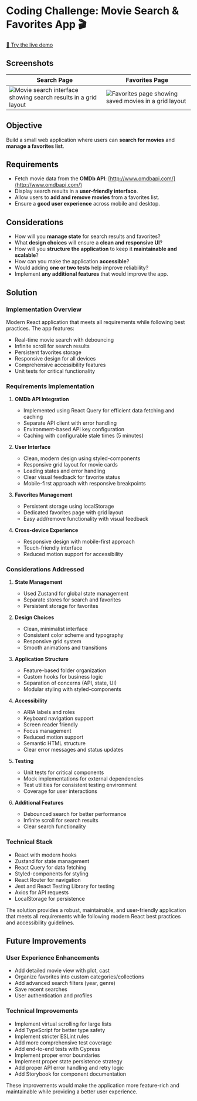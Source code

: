 # Coding Challenge: Movie Search & Favorites App 🎬

[🚀 Try the live demo](https://beornborn.github.io/test_react/)

## Screenshots

| Search Page                                                                                                                                        | Favorites Page                                                                                                                           |
| -------------------------------------------------------------------------------------------------------------------------------------------------- | ---------------------------------------------------------------------------------------------------------------------------------------- |
| ![Movie search interface showing search results in a grid layout](https://github.com/user-attachments/assets/79636491-41b6-4b83-b614-dcdfa8bafc4d) | ![Favorites page showing saved movies in a grid layout](https://github.com/user-attachments/assets/f3e85cea-6e6d-44cf-ad4e-016b76771ca9) |

## Objective

Build a small web application where users can **search for movies** and **manage a favorites list**.

## Requirements

- Fetch movie data from the **OMDb API**: [http://www.omdbapi.com/](http://www.omdbapi.com/)
- Display search results in a **user-friendly interface**.
- Allow users to **add and remove movies** from a favorites list.
- Ensure a **good user experience** across mobile and desktop.

## Considerations

- How will you **manage state** for search results and favorites?
- What **design choices** will ensure a **clean and responsive UI**?
- How will you **structure the application** to keep it **maintainable and scalable**?
- How can you make the application **accessible**?
- Would adding **one or two tests** help improve reliability?
- Implement **any additional features** that would improve the app.

## Solution

### Implementation Overview

Modern React application that meets all requirements while following best practices. The app features:

- Real-time movie search with debouncing
- Infinite scroll for search results
- Persistent favorites storage
- Responsive design for all devices
- Comprehensive accessibility features
- Unit tests for critical functionality

### Requirements Implementation

1. **OMDb API Integration**

   - Implemented using React Query for efficient data fetching and caching
   - Separate API client with error handling
   - Environment-based API key configuration
   - Caching with configurable stale times (5 minutes)

2. **User Interface**

   - Clean, modern design using styled-components
   - Responsive grid layout for movie cards
   - Loading states and error handling
   - Clear visual feedback for favorite status
   - Mobile-first approach with responsive breakpoints

3. **Favorites Management**

   - Persistent storage using localStorage
   - Dedicated favorites page with grid layout
   - Easy add/remove functionality with visual feedback

4. **Cross-device Experience**
   - Responsive design with mobile-first approach
   - Touch-friendly interface
   - Reduced motion support for accessibility

### Considerations Addressed

1. **State Management**

   - Used Zustand for global state management
   - Separate stores for search and favorites
   - Persistent storage for favorites

2. **Design Choices**

   - Clean, minimalist interface
   - Consistent color scheme and typography
   - Responsive grid system
   - Smooth animations and transitions

3. **Application Structure**

   - Feature-based folder organization
   - Custom hooks for business logic
   - Separation of concerns (API, state, UI)
   - Modular styling with styled-components

4. **Accessibility**

   - ARIA labels and roles
   - Keyboard navigation support
   - Screen reader friendly
   - Focus management
   - Reduced motion support
   - Semantic HTML structure
   - Clear error messages and status updates

5. **Testing**

   - Unit tests for critical components
   - Mock implementations for external dependencies
   - Test utilities for consistent testing environment
   - Coverage for user interactions

6. **Additional Features**

   - Debounced search for better performance
   - Infinite scroll for search results
   - Clear search functionality

### Technical Stack

- React with modern hooks
- Zustand for state management
- React Query for data fetching
- Styled-components for styling
- React Router for navigation
- Jest and React Testing Library for testing
- Axios for API requests
- LocalStorage for persistence

The solution provides a robust, maintainable, and user-friendly application that meets all requirements while following modern React best practices and accessibility guidelines.

## Future Improvements

### User Experience Enhancements

- Add detailed movie view with plot, cast
- Organize favorites into custom categories/collections
- Add advanced search filters (year, genre)
- Save recent searches
- User authentication and profiles

### Technical Improvements

- Implement virtual scrolling for large lists
- Add TypeScript for better type safety
- Implement stricter ESLint rules
- Add more comprehensive test coverage
- Add end-to-end tests with Cypress
- Implement proper error boundaries
- Implement proper state persistence strategy
- Add proper API error handling and retry logic
- Add Storybook for component documentation

These improvements would make the application more feature-rich and maintainable while providing a better user experience.
